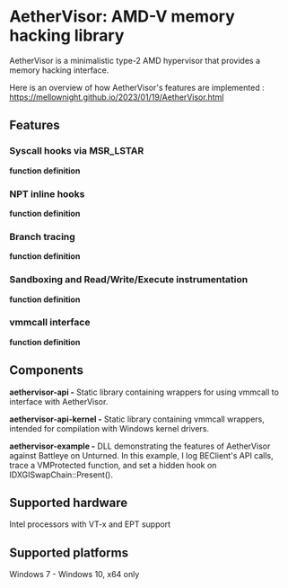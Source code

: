 AetherVisor: AMD-V memory hacking library
=========

AetherVisor is a minimalistic type-2 AMD hypervisor that provides a memory hacking interface. 

Here is an overview of how AetherVisor's features are implemented : https://mellownight.github.io/2023/01/19/AetherVisor.html

## Features
### Syscall hooks via MSR_LSTAR
**function definition**


### NPT inline hooks
**function definition**

### Branch tracing
**function definition**

### Sandboxing and Read/Write/Execute instrumentation
**function definition**

### vmmcall interface
**function definition**

## Components ##

**aethervisor-api -** Static library containing wrappers for using vmmcall to interface with AetherVisor.


**aethervisor-api-kernel -** Static library containing vmmcall wrappers, intended for compilation with Windows kernel drivers.

**aethervisor-example -** DLL demonstrating the features of AetherVisor against Battleye on Unturned. In this example, I log BEClient's API calls, trace a VMProtected function, and set a hidden hook on IDXGISwapChain::Present().

## Supported hardware ##
 Intel processors with VT-x and EPT support

## Supported platforms ##
 Windows 7 - Windows 10, x64 only
